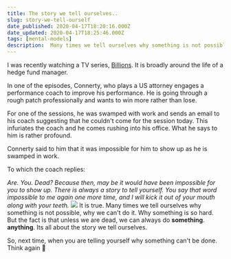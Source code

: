 ```yaml
---
title: The story we tell ourselves..
slug: story-we-tell-ourself
date_published: 2020-04-17T18:20:16.000Z
date_updated: 2020-04-17T18:25:46.000Z
tags: [mental-models]
description:  Many times we tell ourselves why something is not possible, why we can't do it. But the fact is that unless we are dead, we can always do something. anything. Its all about the story we tell ourselves.
---
```


I was recently watching a TV series, [Billions](https://www.imdb.com/title/tt4270492/). It is broadly around the life of a hedge fund manager.

In one of the episodes, Connerty, who plays a US attorney engages a performance coach to improve his performance. He is going through a rough patch professionally and wants to win more rather than lose.

For one of the sessions, he was swamped with work and sends an email to his coach suggesting that he couldn't come for the session today. This infuriates the coach and he comes rushing into his office. What he says to him is rather profound. 

Connerty said to him that it was impossible for him to show up as he is swamped in work.

To which the coach replies:

*Are. You. Dead? Because then, may be it would have been impossible for you to show up. There is always a story to tell yourself. You say that word impossible to me again one more time, and I will kick it out of your mouth along with your teeth.*
![](/img/2020/04/photo_2020-04-17-23.35.07.jpeg)
It is true. Many times we tell ourselves why something is not possible, why we can't do it. Why something is so hard. But the fact is that unless we are dead, we can always do **something**. **anything**. Its all about the story we tell ourselves.

So, next time, when you are telling yourself why something can't be done. Think again 🙂
